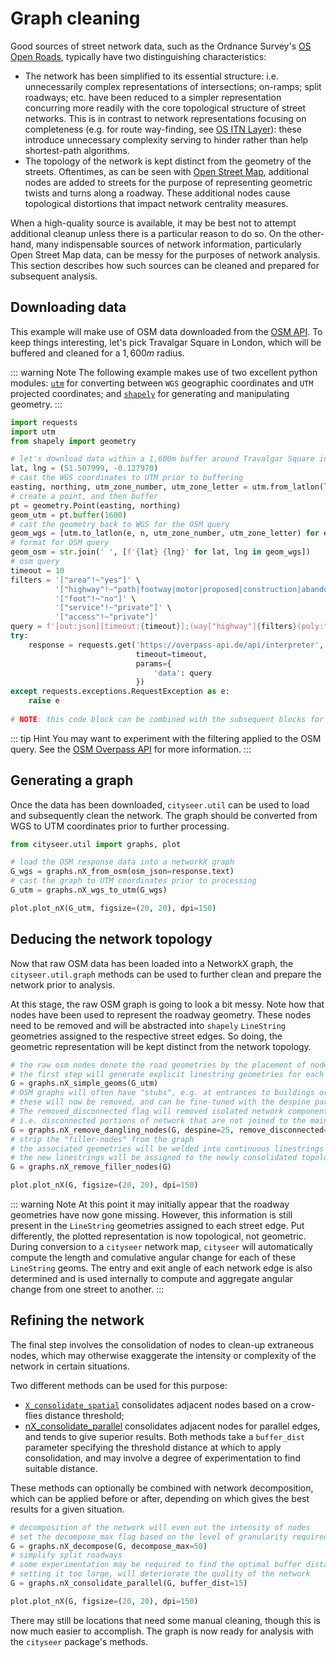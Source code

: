 Graph cleaning
==============

Good sources of street network data, such as the Ordnance Survey's [OS Open Roads](https://www.ordnancesurvey.co.uk/business-and-government/products/os-open-roads.html), typically have two distinguishing characteristics:
- The network has been simplified to its essential structure: i.e. unnecessarily complex representations of intersections; on-ramps; split roadways; etc. have been reduced to a simpler representation concurring more readily with the core topological structure of street networks. This is in contrast to network representations focusing on completeness (e.g. for route way-finding, see [OS ITN Layer](https://www.ordnancesurvey.co.uk/business-and-government/help-and-support/products/itn-layer.html)): these introduce unnecessary complexity serving to hinder rather than help shortest-path algorithms.
- The topology of the network is kept distinct from the geometry of the streets. Oftentimes, as can be seen with [Open Street Map](https://www.openstreetmap.org), additional nodes are added to streets for the purpose of representing geometric twists and turns along a roadway. These additional nodes cause topological distortions that impact network centrality measures.

When a high-quality source is available, it may be best not to attempt additional cleanup unless there is a particular reason to do so. On the other-hand, many indispensable sources of network information, particularly Open Street Map data, can be messy for the purposes of network analysis. This section describes how such sources can be cleaned and prepared for subsequent analysis.


Downloading data
----------------

This example will make use of OSM data downloaded from the [OSM API](https://wiki.openstreetmap.org/wiki/API). To keep things interesting, let's pick Travalgar Square in London, which will be buffered and cleaned for a $1,600m$ radius.

::: warning Note
The following example makes use of two excellent python modules: [`utm`](https://github.com/Turbo87/utm) for converting between `WGS` geographic coordinates and `UTM` projected coordinates; and [`shapely`](https://github.com/Toblerity/Shapely) for generating and manipulating geometry.
:::

```python
import requests
import utm
from shapely import geometry

# let's download data within a 1,600m buffer around Travalgar Square in London:
lat, lng = (51.507999, -0.127970)
# cast the WGS coordinates to UTM prior to buffering
easting, northing, utm_zone_number, utm_zone_letter = utm.from_latlon(lat, lng) 
# create a point, and then buffer
pt = geometry.Point(easting, northing)
geom_utm = pt.buffer(1600)
# cast the geometry back to WGS for the OSM query
geom_wgs = [utm.to_latlon(e, n, utm_zone_number, utm_zone_letter) for e, n in geom_utm.exterior.coords]
# format for OSM query
geom_osm = str.join(' ', [f'{lat} {lng}' for lat, lng in geom_wgs])
# osm query
timeout = 10
filters = '["area"!~"yes"]' \
          '["highway"!~"path|footway|motor|proposed|construction|abandoned|platform|raceway|service"]' \
          '["foot"!~"no"]' \
          '["service"!~"private"]' \
          '["access"!~"private"]'
query = f'[out:json][timeout:{timeout}];(way["highway"]{filters}(poly:"{geom_osm}"); >;);out skel qt;'
try:
    response = requests.get('https://overpass-api.de/api/interpreter',
                            timeout=timeout,
                            params={
                                'data': query
                            })
except requests.exceptions.RequestException as e:
    raise e
    
# NOTE: this code block can be combined with the subsequent blocks for a continuous example.
```

::: tip Hint
You may want to experiment with the filtering applied to the OSM query. See the [OSM Overpass API](https://wiki.openstreetmap.org/wiki/Overpass_API) for more information.
:::


Generating a graph
------------------

Once the data has been downloaded, `cityseer.util` can be used to load and subsequently clean the network. The graph should be converted from WGS to UTM coordinates prior to further processing.

```python
from cityseer.util import graphs, plot

# load the OSM response data into a networkX graph
G_wgs = graphs.nX_from_osm(osm_json=response.text)
# cast the graph to UTM coordinates prior to processing
G_utm = graphs.nX_wgs_to_utm(G_wgs)

plot.plot_nX(G_utm, figsize=(20, 20), dpi=150)
```

<ImageModal :path="require('../images/plots/guides/cleaning/graph_raw.png')" alt='Raw OSM graph' caption='The raw OSM graph after conversion to UTM coordinates. © OpenStreetMap contributors.'></ImageModal>


Deducing the network topology
-----------------------------

Now that raw OSM data has been loaded into a NetworkX graph, the `cityseer.util.graph` methods can be used to further clean and prepare the network prior to analysis.

At this stage, the raw OSM graph is going to look a bit messy. Note how that nodes have been used to represent the roadway geometry. These nodes need to be removed and will be abstracted into `shapely` `LineString` geometries assigned to the respective street edges. So doing, the geometric representation will be kept distinct from the network topology.

```python
# the raw osm nodes denote the road geometries by the placement of nodes
# the first step will generate explicit linestring geometries for each street edge
G = graphs.nX_simple_geoms(G_utm)
# OSM graphs will often have "stubs", e.g. at entrances to buildings or parking lots
# these will now be removed, and can be fine-tuned with the despine parameter.
# The removed_disconnected flag will removed isolated network components
# i.e. disconnected portions of network that are not joined to the main street network
G = graphs.nX_remove_dangling_nodes(G, despine=25, remove_disconnected=True)
# strip the "filler-nodes" from the graph
# the associated geometries will be welded into continuous linestrings
# the new linestrings will be assigned to the newly consolidated topological links
G = graphs.nX_remove_filler_nodes(G)

plot.plot_nX(G, figsize=(20, 20), dpi=150)
```

<ImageModal :path="require('../images/plots/guides/cleaning/graph_topo.png')" alt='OSM graph topology' caption='The OSM graph after conversion to a topological representation. © OpenStreetMap contributors.'></ImageModal>

::: warning Note
At this point it may initially appear that the roadway geometries have now gone missing. However, this information is still present in the `LineString` geometries assigned to each street edge. Put differently, the plotted representation is now topological, not geometric. During conversion to a `cityseer` network map, `cityseer` will automatically compute the length and comulative angular change for each of these `LineString` geoms. The entry and exit angle of each network edge is also determined and is used internally to compute and aggregate angular change from one street to another.
:::


Refining the network
--------------------

The final step involves the consolidation of nodes to clean-up extraneous nodes, which may otherwise exaggerate the intensity or complexity of the network in certain situations. 

Two different methods can be used for this purpose:
- [`X_consolidate_spatial`](https://cityseer.github.io/cityseer/util/graphs.html#nx-consolidate-spatial) consolidates adjacent nodes based on a crow-flies distance threshold;
- [nX_consolidate_parallel](https://cityseer.github.io/cityseer/util/graphs.html#nx-consolidate-parallel) consolidates adjacent nodes for parallel edges, and tends to give superior results.
Both methods take a `buffer_dist` parameter specifying the threshold distance at which to apply consolidation, and may involve a degree of experimentation to find suitable distance.

These methods can optionally be combined with network decomposition, which can be applied before or after, depending on which gives the best results for a given situation.
 
```python
# decomposition of the network will even out the intensity of nodes
# set the decompose_max flag based on the level of granularity required
G = graphs.nX_decompose(G, decompose_max=50)
# simplify split roadways
# some experimentation may be required to find the optimal buffer distance
# setting it too large, will deteriorate the quality of the network
G = graphs.nX_consolidate_parallel(G, buffer_dist=15)

plot.plot_nX(G, figsize=(20, 20), dpi=150)
```

<ImageModal :path="require('../images/plots/guides/cleaning/graph_consolidated.png')" alt='OSM graph after decomposition and consolidation' caption='The OSM graph after decomposition and consolidation. © OpenStreetMap contributors.'></ImageModal>

There may still be locations that need some manual cleaning, though this is now much easier to accomplish. The graph is now ready for analysis with the `cityseer` package's methods.
